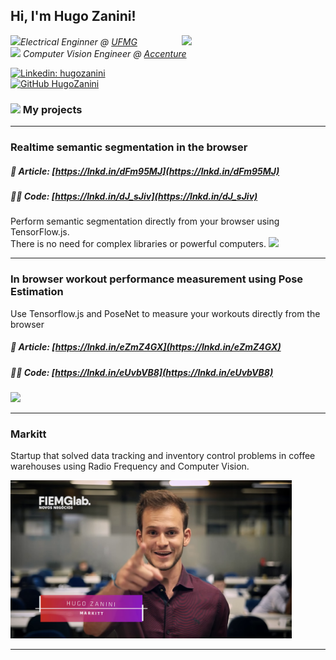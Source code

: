 
<h2> Hi, I'm Hugo Zanini! </h2>
<img align='right' src="https://thumbs.gfycat.com/EvilNextDevilfish-small.gif" width="230">

<p><em>

<img src="https://media.giphy.com/media/iDsyZBoaRBdtvY4I8F/giphy.gif" width="30">Electrical Enginner @ <a href="https://ufmg.br/international-visitors">UFMG</a></br><img src="https://media.giphy.com/media/WUlplcMpOCEmTGBtBW/giphy.gif" width="30">  Computer Vision Engineer @ <a href="https://www.accenture.com/">Accenture</a>
</em></p>


[![Linkedin: hugozanini](https://img.shields.io/badge/-hugozanini-blue?style=flat-square&logo=Linkedin&logoColor=white&link=https://www.linkedin.com/in/thaianebraga/)](https://www.linkedin.com/in/hugozanini/)
<br>
[![GitHub HugoZanini](https://img.shields.io/github/followers/hugozanini?label=follow&style=social)](https://github.com/hugozanini)


### <img src="https://media.giphy.com/media/iDaCeaKrHhUI1I8e2b/giphy.gif" width="25"> My projects
---
### Realtime semantic segmentation in the browser
##### 📰 Article: [https://lnkd.in/dFm95MJ](https://lnkd.in/dFm95MJ)  
##### 👨‍💻 Code: [https://lnkd.in/dJ_sJiv](https://lnkd.in/dJ_sJiv)

Perform semantic segmentation directly from your browser using TensorFlow.js. <br> There is no need for complex libraries or powerful computers.
<img src="https://raw.githubusercontent.com/hugozanini/realtime-semantic-segmentation/master/git_media/objects_demo.gif" width="500">

---

### In browser workout performance measurement using Pose Estimation
Use Tensorflow.js and PoseNet to measure your workouts directly from the browser


##### 📰 Article: [https://lnkd.in/eZmZ4GX](https://lnkd.in/eZmZ4GX)  
##### 👨‍💻 Code: [https://lnkd.in/eUvbVB8](https://lnkd.in/eUvbVB8)

<img src = "https://github.com/hugozanini/Activities-Pose-Estimation/blob/master/images/demo-gif.gif?raw=true" width="500">

---
### Markitt 
Startup that solved data tracking and inventory control problems in coffee warehouses using Radio Frequency and Computer Vision.



[<img src="https://raw.githubusercontent.com/hugozanini/Jekyll-site-demo/master/img/about/vlcsnap-2020-07-14-17h19m24s046.png" width="450">](https://www.youtube.com/watch?v=S5JIlOTmKmo)

---

